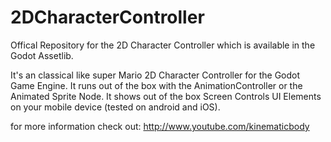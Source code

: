 # 2DCharacterController
Offical Repository for the 2D Character Controller which is available in the Godot Assetlib.

It's an classical like super Mario 2D Character Controller for the Godot Game Engine. 
It runs out of the box with the AnimationController or the Animated Sprite Node. 
It shows out of the box Screen Controls UI Elements on your mobile device (tested on android and iOS).

for more information check out: http://www.youtube.com/kinematicbody
